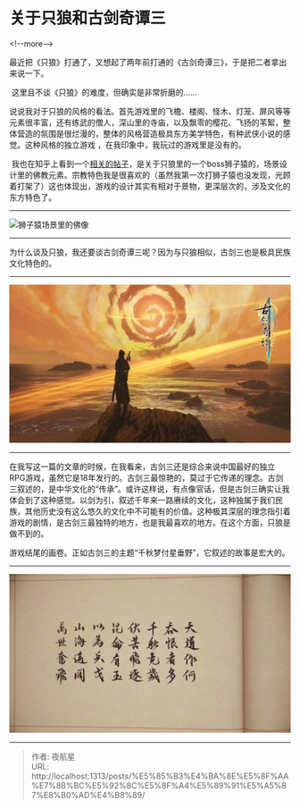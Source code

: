 # 关于只狼和古剑奇谭三


&lt;!--more--&gt;

​		最近把《只狼》打通了，又想起了两年前打通的《古剑奇谭三》，于是把二者拿出来说一下。  


​		这里且不谈《只狼》的难度，但确实是非常折磨的……  


​		说说我对于只狼的风格的看法。首先游戏里的飞檐、楼阁、怪木、灯笼、屏风等等元素很丰富，还有练武的僧人，深山里的寺庙，以及飘零的樱花、飞扬的苇絮，整体营造的氛围是很烂漫的，整体的风格营造极具东方美学特色，有种武侠小说的感觉。这种风格的独立游戏 ，在我印象中，我玩过的游戏里是没有的。  



​		我也在知乎上看到一个[相关的帖子](https://www.zhihu.com/question/317426655/answer/1309295414?utm_psn=1752686653754601472)，是关于只狼里的一个boss狮子猿的，场景设计里的佛教元素。宗教特色我是很喜欢的（虽然我第一次打狮子猿也没发现，光顾着打架了）这也体现出，游戏的设计其实有相对于景物，更深层次的，涉及文化的东方特色了。

*************

![狮子猿场景里的佛像](https://pic1.zhimg.com/80/v2-654211eb6ac1d0116bf8bacad70e019c_1440w.webp?source=2c26e567)

****************

​		为什么谈及只狼，我还要谈古剑奇谭三呢？因为与只狼相似，古剑三也是极具民族文化特色的。  

***********

![古剑奇谭3](/imgs/image-20240322145930544.png)

******************


​		在我写这一篇的文章的时候，在我看来，古剑三还是综合来说中国最好的独立RPG游戏，虽然它是18年发行的。古剑三最惊艳的，莫过于它传递的理念。古剑三叙述的，是中华文化的“传承”。或许这样说，有点像官话，但是古剑三确实让我体会到了这种感觉。以剑为引，叙述千年来一路赓续的文化，这种独属于我们民族，其他历史没有这么悠久的文化中不可能有的价值。这种极其深层的理念指引着游戏的剧情，是古剑三最独特的地方，也是我最喜欢的地方。在这个方面，只狼是做不到的。    



​		游戏结尾的画卷。正如古剑三的主题“千秋梦付星垂野”，它叙述的故事是宏大的。

***********

![古剑3结尾](/imgs/image-20240322150021360.png)



---

> 作者: 夜航星  
> URL: http://localhost:1313/posts/%E5%85%B3%E4%BA%8E%E5%8F%AA%E7%8B%BC%E5%92%8C%E5%8F%A4%E5%89%91%E5%A5%87%E8%B0%AD%E4%B8%89/  

